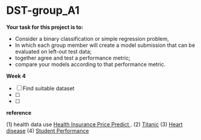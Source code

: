 # DST-group_A1
**Your task for this project is to:**
   - Consider a binary classification or simple regression problem,
   - In which each group member will create a model submission that can be evaluated on left-out test data;
   - together agree and test a performance metric;
   - compare your models according to that performance metric.

**Week 4**
- [ ] Find suitable dataset
- [ ] 
- [ ] 

**reference**

(1) health data use [Health Insurance Price Predict ](https://www.kaggle.com/code/shubhamptrivedi/health-insurance-price-predict-linear-regression/input).
(2) [Titanic](https://www.kaggle.com/competitions/titanic/data?select=train.csv)
(3) [Heart disease](https://www.kaggle.com/datasets/johnsmith88/heart-disease-dataset)
(4) [Student Performance](https://www.kaggle.com/code/rizal1015/student-performance)

